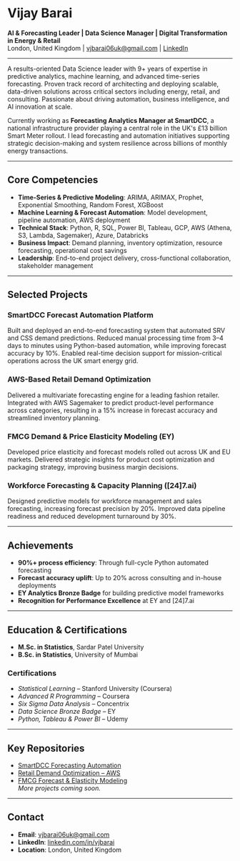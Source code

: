 # Vijay Barai  
**AI & Forecasting Leader | Data Science Manager | Digital Transformation in Energy & Retail**  
 London, United Kingdom | vjbarai06uk@gmail.com | [LinkedIn](https://linkedin.com/in/vjbarai)

---

A results-oriented Data Science leader with 9+ years of expertise in predictive analytics, machine learning, and advanced time-series forecasting. Proven track record of architecting and deploying scalable, data-driven solutions across critical sectors including energy, retail, and consulting. Passionate about driving automation, business intelligence, and AI innovation at scale.

Currently working as **Forecasting Analytics Manager at SmartDCC**, a national infrastructure provider playing a central role in the UK's £13 billion Smart Meter rollout. I lead forecasting and automation initiatives supporting strategic decision-making and system resilience across billions of monthly energy transactions.

---

## Core Competencies
- **Time-Series & Predictive Modeling**: ARIMA, ARIMAX, Prophet, Exponential Smoothing, Random Forest, XGBoost
- **Machine Learning & Forecast Automation**: Model development, pipeline automation, AWS deployment
- **Technical Stack**: Python, R, SQL, Power BI, Tableau, GCP, AWS (Athena, S3, Lambda, Sagemaker), Azure, Databricks
- **Business Impact**: Demand planning, inventory optimization, resource forecasting, operational cost savings
- **Leadership**: End-to-end project delivery, cross-functional collaboration, stakeholder management

---

## Selected Projects

### SmartDCC Forecast Automation Platform
Built and deployed an end-to-end forecasting system that automated SRV and CSS demand predictions. Reduced manual processing time from 3–4 days to minutes using Python-based automation, while improving forecast accuracy by 10%. Enabled real-time decision support for mission-critical operations across the UK smart energy grid.

### AWS-Based Retail Demand Optimization
Delivered a multivariate forecasting engine for a leading fashion retailer. Integrated with AWS Sagemaker to predict product-level performance across categories, resulting in a 15% increase in forecast accuracy and streamlined inventory planning.

### FMCG Demand & Price Elasticity Modeling (EY)
Developed price elasticity and forecast models rolled out across UK and EU markets. Delivered strategic insights for product cost optimization and packaging strategy, improving business margin decisions.

### Workforce Forecasting & Capacity Planning ([24]7.ai)
Designed predictive models for workforce management and sales forecasting, increasing forecast precision by 20%. Improved data pipeline readiness and reduced development turnaround by 30%.

---

## Achievements
- **90%+ process efficiency**: Through full-cycle Python automated forecasting
- **Forecast accuracy uplift**: Up to 20% across consulting and in-house deployments
- **EY Analytics Bronze Badge** for building predictive model frameworks
- **Recognition for Performance Excellence** at EY and [24]7.ai

---

## Education & Certifications
- **M.Sc. in Statistics**, Sardar Patel University  
- **B.Sc. in Statistics**, University of Mumbai

### Certifications
- *Statistical Learning* – Stanford University (Coursera)  
- *Advanced R Programming* – Coursera  
- *Six Sigma Data Analysis* – Concentrix  
- *Data Science Bronze Badge* – EY  
- *Python, Tableau & Power BI* – Udemy

---

## Key Repositories
- [SmartDCC Forecasting Automation](https://github.com/vijaybarai/smartdcc-forecasting)  
- [Retail Demand Optimization – AWS](https://github.com/vijaybarai/retail-forecast)  
- [FMCG Forecast & Elasticity Modeling](https://github.com/vijaybarai/fmcg-demand-elasticity)  
*More projects coming soon.*

---

## Contact
- **Email**: vjbarai06uk@gmail.com  
- **LinkedIn**: [linkedin.com/in/vjbarai](https://linkedin.com/in/vjbarai)  
- **Location**: London, United Kingdom  
